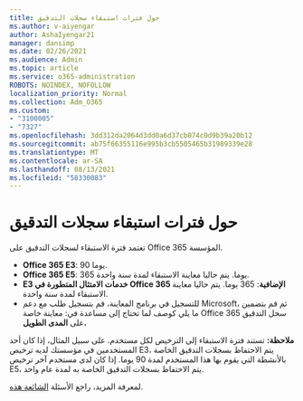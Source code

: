 ```yaml
---
title: حول فترات استبقاء سجلات التدقيق
ms.author: v-aiyengar
author: AshaIyengar21
manager: dansimp
ms.date: 02/26/2021
ms.audience: Admin
ms.topic: article
ms.service: o365-administration
ROBOTS: NOINDEX, NOFOLLOW
localization_priority: Normal
ms.collection: Adm_O365
ms.custom:
- "3100005"
- "7327"
ms.openlocfilehash: 3dd312da2064d3dd0a6d37cb074c0d9b39a20b12
ms.sourcegitcommit: ab75f66355116e995b3cb5505465b31989339e28
ms.translationtype: MT
ms.contentlocale: ar-SA
ms.lasthandoff: 08/13/2021
ms.locfileid: "58330083"
---
```

# <a name="about-audit-logs-retention-periods"></a>حول فترات استبقاء سجلات التدقيق

تعتمد فترة الاستبقاء لسجلات التدقيق على Office 365 المؤسسة.

- **Office 365 E3**: 90 يوما.
- **Office 365 E5**: 365 يوما. يتم حاليا معاينة الاستبقاء لمدة سنة واحدة.
- **E3 خدمات الامتثال المتطورة في Office 365 الإضافية**: 365 يوما. يتم حاليا معاينة الاستبقاء لمدة سنة واحدة.
- للتسجيل في برنامج المعاينة، قم بتسجيل طلب مع دعم Microsoft، ثم قم بتضمين ما يلي كوصف لما تحتاج إلى مساعدة في: معاينة خاصة Office 365 سجل التدقيق على **المدى الطويل.**

**ملاحظة:** تستند فترة الاستبقاء إلى الترخيص لكل مستخدم. على سبيل المثال، إذا كان أحد المستخدمين في مؤسستك لديه ترخيص E3، يتم الاحتفاظ بسجلات التدقيق الخاصة بالأنشطة التي يقوم بها هذا المستخدم لمدة 90 يوما. إذا كان لدى مستخدم آخر ترخيص E5، يتم الاحتفاظ بسجلات التدقيق الخاصة به لمدة عام واحد.

لمعرفة المزيد، راجع الأسئلة [الشائعة هذه](https://go.microsoft.com/fwlink/?linkid=2115336).
